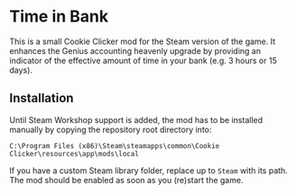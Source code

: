 # Time in Bank
This is a small Cookie Clicker mod for the Steam version of the game. It enhances the Genius accounting heavenly upgrade by providing an indicator of the effective amount of time in your bank (e.g. 3 hours or 15 days).

## Installation
Until Steam Workshop support is added, the mod has to be installed manually by copying the repository root directory into:

    C:\Program Files (x86)\Steam\steamapps\common\Cookie Clicker\resources\app\mods\local

If you have a custom Steam library folder, replace up to `Steam` with its path. The mod should be enabled as soon as you (re)start the game.
